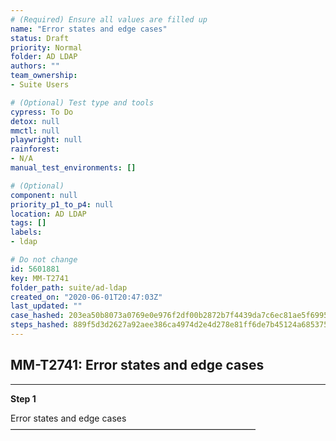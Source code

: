 ```yaml
---
# (Required) Ensure all values are filled up
name: "Error states and edge cases"
status: Draft
priority: Normal
folder: AD LDAP
authors: ""
team_ownership: 
- Suite Users

# (Optional) Test type and tools
cypress: To Do
detox: null
mmctl: null
playwright: null
rainforest: 
- N/A
manual_test_environments: []

# (Optional)
component: null
priority_p1_to_p4: null
location: AD LDAP
tags: []
labels: 
- ldap

# Do not change
id: 5601881
key: MM-T2741
folder_path: suite/ad-ldap
created_on: "2020-06-01T20:47:03Z"
last_updated: ""
case_hashed: 203ea50b8073a0769e0e976f2df00b2872b7f4439da7c6ec81ae5f6995249b3cdc83cf731dcde72576d9c9890c7fee90
steps_hashed: 889f5d3d2627a92aee386ca4974d2e4d278e81ff6de7b45124a685375a867bc222c3e41f2e7ce87229c519ec77a29123
---
```


## MM-T2741: Error states and edge cases

---

**Step 1**

Error states and edge cases\
————————————————————————————
